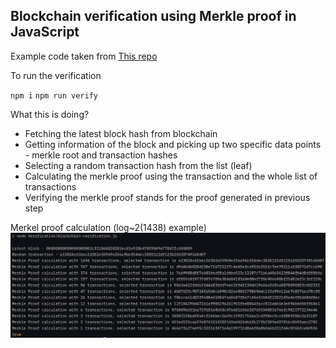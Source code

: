 ## Blockchain verification using Merkle proof in JavaScript

Example code taken from [This repo](https://gist.github.com/eddmann/6b8d0ddd3123c37f296b7680b8fa198a)

To run the verification

`npm i`
`npm run verify`

What this is doing?
- Fetching the latest block hash from blockchain
- Getting information of the block and picking up two specific data points - merkle root and transaction hashes
- Selecting a random transaction hash from the list (leaf)
- Calculating the merkle proof using the transaction and the whole list of transactions
- Verifying the merkle proof stands for the proof generated in previous step

Merkel proof calculation (log~2(1438) example)
!["Merkle proof calculation"](assets/MerkelRootProofCalculation.png "Merkel Proof Calculations")

